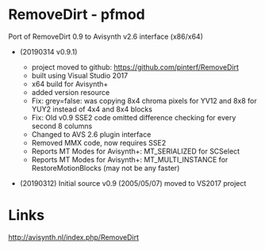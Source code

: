 # RemoveDirt - pfmod

Port of RemoveDirt 0.9 to Avisynth v2.6 interface (x86/x64)

- (20190314 v0.9.1)
  - project moved to github: https://github.com/pinterf/RemoveDirt
  - built using Visual Studio 2017
  - x64 build for Avisynth+
  - added version resource
  - Fix: grey=false: was copying 8x4 chroma pixels for YV12 and 8x8 for YUY2 instead of 4x4 and 8x4 blocks
  - Fix: Old v0.9 SSE2 code omitted difference checking for every second 8 columns
  - Changed to AVS 2.6 plugin interface
  - Removed MMX code, now requires SSE2
  - Reports MT Modes for Avisynth+: MT_SERIALIZED for SCSelect
  - Reports MT Modes for Avisynth+: MT_MULTI_INSTANCE for RestoreMotionBlocks (may not be any faster)

- (20190312)
  Initial source v0.9 (2005/05/07) moved to VS2017 project 

Links
=====
http://avisynth.nl/index.php/RemoveDirt